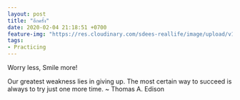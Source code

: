 ```yaml
---
layout: post
title: "อีกครั้ง"
date: 2020-02-04 21:18:51 +0700
feature-img: "https://res.cloudinary.com/sdees-reallife/image/upload/v1555658919/sample_feature_img.png"
tags:
- Practicing
---
```

Worry less, Smile more!

<i class="fa fa-child" style="color:plum"></i>

Our greatest weakness lies in giving up. The most certain way to succeed is always to try just one more time. ~ Thomas A. Edison
